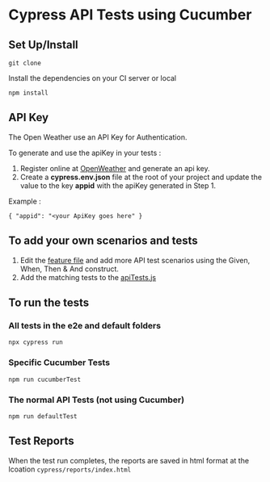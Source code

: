 # Cypress API Tests using Cucumber

## Set Up/Install

```
git clone
```

Install the dependencies on your CI server or local

```
npm install
```

## API Key

The Open Weather use an API Key for Authentication.

To generate and use the apiKey in your tests :

1. Register online at [OpenWeather](https://home.openweathermap.org/api_keys) and generate an api key.
2. Create a <b>cypress.env.json</b> file at the root of your project and update the value to the key <b>appid</b> with the apiKey generated in Step 1.

Example :

```
{ "appid": "<your ApiKey goes here" }
```

## To add your own scenarios and tests

1. Edit the [feature file](cypress/e2e/apiTests.feature) and add more API test scenarios using the Given, When, Then & And construct.
2. Add the matching tests to the [apiTests.js](cypress/e2e/apiTests/apiTests.js)

## To run the tests

### All tests in the e2e and default folders

```
npx cypress run
```

### Specific Cucumber Tests

```
npm run cucumberTest
```

### The normal API Tests (not using Cucumber)

```
npm run defaultTest
```

## Test Reports

When the test run completes, the reports are saved in html format at the lcoation `cypress/reports/index.html`
